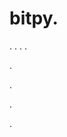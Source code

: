 # bitpy.
.
.
.
.












.






















































.
























.



























.













































































